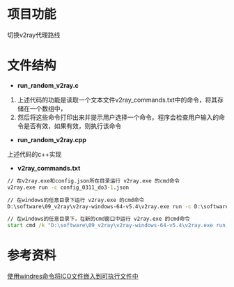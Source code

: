 # 项目功能

切换v2ray代理路线

# 文件结构

- **run_random_v2ray.c**
 
1. 上述代码的功能是读取一个文本文件v2ray_commands.txt中的命令，将其存储在一个数组中，
2. 然后将这些命令打印出来并提示用户选择一个命令。程序会检查用户输入的命令是否有效，如果有效，则执行该命令

- **run_random_v2ray.cpp**

上述代码的c++实现


- **v2ray_commands.txt**

```cmd
// 在v2ray.exe和config.json所在目录运行 v2ray.exe 的cmd命令
v2ray.exe run -c config_0311_do3-1.json         

// 在windows的任意目录下运行 v2ray.exe 的cmd命令
D:\software\09_v2ray\v2ray-windows-64-v5.4\v2ray.exe run -c D:\software\09_v2ray\v2ray-windows-64-v5.4\config_0311_do3-1.json

// 在windows的任意目录下，在新的cmd窗口中运行 v2ray.exe 的cmd命令
start cmd /k "D:\software\09_v2ray\v2ray-windows-64-v5.4\v2ray.exe run -c D:\software\09_v2ray\v2ray-windows-64-v5.4\config_0311_do3-1.json"
```

# 参考资料

[使用windres命令将ICO文件嵌入到可执行文件中](https://github.com/Yiwei666/05_C_programing/wiki/02_%E4%BD%BF%E7%94%A8windres%E5%91%BD%E4%BB%A4%E5%B0%86ICO%E6%96%87%E4%BB%B6%E5%B5%8C%E5%85%A5%E5%88%B0%E5%8F%AF%E6%89%A7%E8%A1%8C%E6%96%87%E4%BB%B6%E4%B8%AD)   


